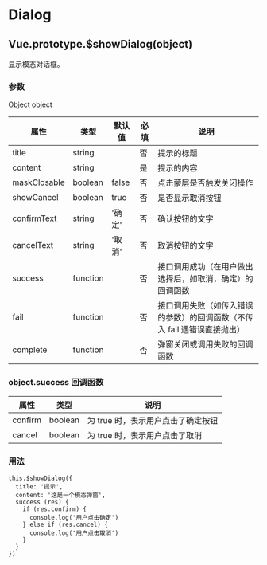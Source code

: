 # Dialog

## <a name="showDialog">Vue.prototype.\$showDialog(object)</a>

显示模态对话框。

### 参数

Object object

| 属性         | 类型     | 默认值 | 必填 | 说明                                                                     |
| ------------ | -------- | ------ | ---- | ------------------------------------------------------------------------ |
| title        | string   |        | 否   | 提示的标题                                                               |
| content      | string   |        | 是   | 提示的内容                                                               |
| maskClosable | boolean  | false  | 否   | 点击蒙层是否触发关闭操作                                                 |
| showCancel   | boolean  | true   | 否   | 是否显示取消按钮                                                         |
| confirmText  | string   | '确定' | 否   | 确认按钮的文字                                                           |
| cancelText   | string   | '取消' | 否   | 取消按钮的文字                                                           |
| success      | function |        | 否   | 接口调用成功（在用户做出选择后，如取消，确定）的回调函数                 |
| fail         | function |        | 否   | 接口调用失败（如传入错误的参数）的回调函数（不传入 fail 遇错误直接抛出） |
| complete     | function |        | 否   | 弹窗关闭或调用失败的回调函数                                             |

### object.success 回调函数

| 属性    | 类型    | 说明                               |
| ------- | ------- | ---------------------------------- |
| confirm | boolean | 为 true 时，表示用户点击了确定按钮 |
| cancel  | boolean | 为 true 时，表示用户点击了取消     |

### 用法

```
this.$showDialog({
  title: '提示',
  content: '这是一个模态弹窗',
  success (res) {
    if (res.confirm) {
      console.log('用户点击确定')
    } else if (res.cancel) {
      console.log('用户点击取消')
    }
  }
})
```
